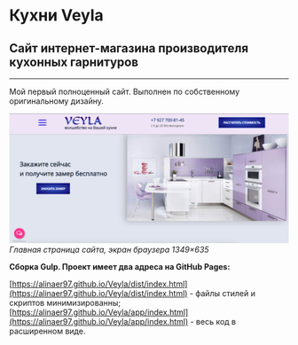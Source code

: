 # Кухни Veyla

## Сайт интернет-магазина производителя кухонных гарнитуров

***

Мой первый полноценный сайт. Выполнен по собственному оригинальному дизайну.

![Главная страница сайта](/readme-img/main-page.png)
_Главная страница сайта, экран браузера 1349×635_

__Сборка Gulp. Проект имеет два адреса на GitHub Pages:__

[https://alinaer97.github.io/Veyla/dist/index.html](https://alinaer97.github.io/Veyla/dist/index.html) - файлы стилей и скриптов минимизированны;
[https://alinaer97.github.io/Veyla/app/index.html](https://alinaer97.github.io/Veyla/app/index.html) - весь код в расширенном виде.
